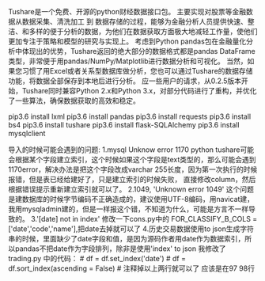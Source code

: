  Tushare是一个免费、开源的python财经数据接口包。
 主要实现对股票等金融数据从数据采集、清洗加工 到 数据存储的过程，能够为金融分析人员提供快速、整洁、和多样的便于分析的数据，为他们在数据获取方面极大地减轻工作量，使他们更加专注于策略和模型的研究与实现上。
 考虑到Python pandas包在金融量化分析中体现出的优势，Tushare返回的绝大部分的数据格式都是pandas DataFrame类型，非常便于用pandas/NumPy/Matplotlib进行数据分析和可视化。
 当然，如果您习惯了用Excel或者关系型数据库做分析，您也可以通过Tushare的数据存储功能，将数据全部保存到本地后进行分析。
 应一些用户的请求，从0.2.5版本开始，Tushare同时兼容Python 2.x和Python 3.x，对部分代码进行了重构，并优化了一些算法，确保数据获取的高效和稳定。



 pip3.6 install lxml
 pip3.6 install pandas
 pip3.6 install requests
 pip3.6 install bs4
 pip3.6 install tushare
 pip3.6 install flask-SQLAlchemy
 pip3.6 install mysqlclient

 导入的时候可能会遇到的问题:
 1.mysql Unknow error 1170 python tushare可能会根据某个字段建立索引，这个时候如果这个字段是text类型的，那么可能会遇到1170error，解决办法是把这个字段改成varchar 255长度，因为第一次执行的时候报错，但是表已经给建好了，只是建立索引的时候失败，
 直接修改column，然后根据错误提示重新建立索引就可以了。
 2.1049, 'Unknown error 1049' 这个问题是建数据库的时候字节编码不正确造成的，建议使用UTF-8编码，用navicat建，我用mysqladmin建的，但是一样报这个错，不知道为什么，可能是方言不一样导致的。
 3.'[date] not in index' 修改一下cons.py中的 FOR_CLASSIFY_B_COLS = ['date','code','name'],把date去掉就可以了
 4.历史交易数据使用to json生成字符串的时候，里面缺少了date字段和值，是因为源码作者用date作为数据索引，所以pandas不把date作为字段排列，除非是使用'index' to json
    我修改了trading.py 中的代码：
                # df = df.set_index('date')
                # df = df.sort_index(ascending = False)
                # 注释掉以上两行就可以了 应该是在97 98行